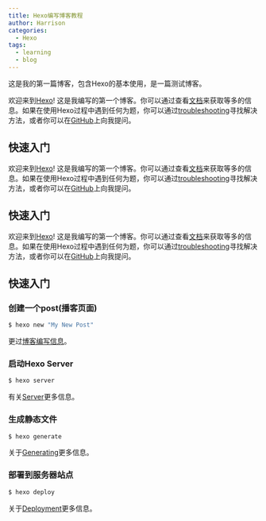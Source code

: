 ```yaml
---
title: Hexo编写博客教程
author: Harrison
categories:
  - Hexo
tags:
  - learning
  - blog
---
```


这是我的第一篇博客，包含Hexo的基本使用，是一篇测试博客。

<!-- more -->

欢迎来到[Hexo](https://hexo.io/)! 这是我编写的第一个博客。你可以通过查看[文档](https://hexo.io/docs/)来获取等多的信息。如果在使用Hexo过程中遇到任何为题，你可以通过[troubleshooting](https://hexo.io/docs/troubleshooting.html)寻找解决方法，或者你可以在[GitHub](https://github.com/hexojs/hexo/issues)上向我提问。


## 快速入门

欢迎来到[Hexo](https://hexo.io/)! 这是我编写的第一个博客。你可以通过查看[文档](https://hexo.io/docs/)来获取等多的信息。如果在使用Hexo过程中遇到任何为题，你可以通过[troubleshooting](https://hexo.io/docs/troubleshooting.html)寻找解决方法，或者你可以在[GitHub](https://github.com/hexojs/hexo/issues)上向我提问。

## 快速入门

欢迎来到[Hexo](https://hexo.io/)! 这是我编写的第一个博客。你可以通过查看[文档](https://hexo.io/docs/)来获取等多的信息。如果在使用Hexo过程中遇到任何为题，你可以通过[troubleshooting](https://hexo.io/docs/troubleshooting.html)寻找解决方法，或者你可以在[GitHub](https://github.com/hexojs/hexo/issues)上向我提问。

## 快速入门


### 创建一个post(播客页面)

``` bash
$ hexo new "My New Post"
```

更过[博客编写信息](https://hexo.io/docs/writing.html)。

### 启动Hexo Server

``` bash
$ hexo server
```

有关[Server](https://hexo.io/docs/server.html)更多信息。

### 生成静态文件

``` bash
$ hexo generate
```

关于[Generating](https://hexo.io/docs/generating.html)更多信息。

### 部署到服务器站点

``` bash
$ hexo deploy
```

关于[Deployment](https://hexo.io/docs/one-command-deployment.html)更多信息。
